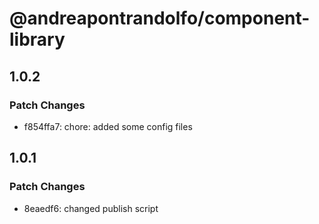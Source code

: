 # @andreapontrandolfo/component-library

## 1.0.2

### Patch Changes

- f854ffa7: chore: added some config files

## 1.0.1

### Patch Changes

- 8eaedf6: changed publish script
